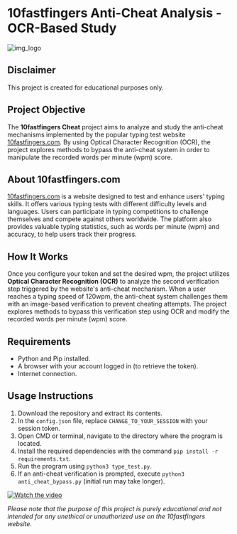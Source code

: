 # 10fastfingers Anti-Cheat Analysis - OCR-Based Study

![img_logo](https://10fastfingers.com/img/layout/logo%402x.png)

## Disclaimer

This project is created for educational purposes only.

## Project Objective

The **10fastfingers Cheat** project aims to analyze and study the anti-cheat mechanisms implemented by the popular typing test website [10fastfingers.com](https://10fastfingers.com). By using Optical Character Recognition (OCR), the project explores methods to bypass the anti-cheat system in order to manipulate the recorded words per minute (wpm) score.

## About 10fastfingers.com

[10fastfingers.com](https://10fastfingers.com) is a website designed to test and enhance users' typing skills. It offers various typing tests with different difficulty levels and languages. Users can participate in typing competitions to challenge themselves and compete against others worldwide. The platform also provides valuable typing statistics, such as words per minute (wpm) and accuracy, to help users track their progress.

## How It Works

Once you configure your token and set the desired wpm, the project utilizes **Optical Character Recognition (OCR)** to analyze the second verification step triggered by the website's anti-cheat mechanism. When a user reaches a typing speed of 120wpm, the anti-cheat system challenges them with an image-based verification to prevent cheating attempts. The project explores methods to bypass this verification step using OCR and modify the recorded words per minute (wpm) score.

## Requirements

- Python and Pip installed.
- A browser with your account logged in (to retrieve the token).
- Internet connection.

## Usage Instructions

1. Download the repository and extract its contents.
2. In the `config.json` file, replace `CHANGE_TO_YOUR_SESSION` with your session token.
3. Open CMD or terminal, navigate to the directory where the program is located.
4. Install the required dependencies with the command `pip install -r requirements.txt`.
5. Run the program using `python3 type_test.py`.
6. If an anti-cheat verification is prompted, execute `python3 anti_cheat_bypass.py` (initial run may take longer).

[![Watch the video](https://img.youtube.com/vi/PKN8Vs0xBnw/0.jpg)](https://www.youtube.com/watch?v=PKN8Vs0xBnw)

*Please note that the purpose of this project is purely educational and not intended for any unethical or unauthorized use on the 10fastfingers website.*

